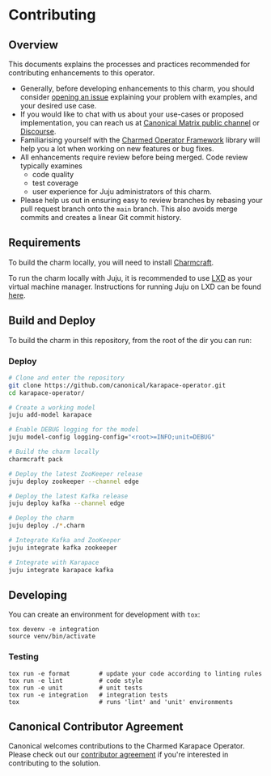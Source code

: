# Contributing

## Overview

This documents explains the processes and practices recommended for contributing enhancements to this operator.

- Generally, before developing enhancements to this charm, you should consider [opening an issue](https://github.com/canonical/karapace-operator/issues) explaining your problem with examples, and your desired use case.
- If you would like to chat with us about your use-cases or proposed implementation, you can reach us at [Canonical Matrix public channel](https://matrix.to/#/#charmhub-data-platform:ubuntu.com) or [Discourse](https://discourse.charmhub.io/).
- Familiarising yourself with the [Charmed Operator Framework](https://juju.is/docs/sdk) library will help you a lot when working on new features or bug fixes.
- All enhancements require review before being merged. Code review typically examines
  - code quality
  - test coverage
  - user experience for Juju administrators of this charm.
- Please help us out in ensuring easy to review branches by rebasing your pull request branch onto the `main` branch. This also avoids merge commits and creates a linear Git commit history.

## Requirements

To build the charm locally, you will need to install [Charmcraft](https://juju.is/docs/sdk/install-charmcraft).

To run the charm locally with Juju, it is recommended to use [LXD](https://linuxcontainers.org/lxd/introduction/) as your virtual machine manager. Instructions for running Juju on LXD can be found [here](https://juju.is/docs/olm/lxd).

## Build and Deploy

To build the charm in this repository, from the root of the dir you can run:

### Deploy

```bash
# Clone and enter the repository
git clone https://github.com/canonical/karapace-operator.git
cd karapace-operator/

# Create a working model
juju add-model karapace

# Enable DEBUG logging for the model
juju model-config logging-config="<root>=INFO;unit=DEBUG"

# Build the charm locally
charmcraft pack

# Deploy the latest ZooKeeper release
juju deploy zookeeper --channel edge

# Deploy the latest Kafka release
juju deploy kafka --channel edge

# Deploy the charm
juju deploy ./*.charm

# Integrate Kafka and ZooKeeper
juju integrate kafka zookeeper

# Integrate with Karapace
juju integrate karapace kafka
```

## Developing

You can create an environment for development with `tox`:

```shell
tox devenv -e integration
source venv/bin/activate
```

### Testing

```shell
tox run -e format        # update your code according to linting rules
tox run -e lint          # code style
tox run -e unit          # unit tests
tox run -e integration   # integration tests
tox                      # runs 'lint' and 'unit' environments
```

## Canonical Contributor Agreement

Canonical welcomes contributions to the Charmed Karapace Operator. Please check out our [contributor agreement](https://ubuntu.com/legal/contributors) if you're interested in contributing to the solution.
